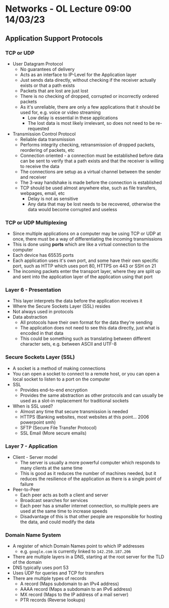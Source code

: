 # Networks - OL Lecture 09:00 14/03/23

## Application Support Protocols

### TCP or UDP

- User Datagram Protocol
  - No guarantees of delivery
  - Acts as an interface to IP-Level for the Application layer
  - Just sends data directly, without checking if the receiver actually exists or that a path exists
  - Packets that are lost are just lost
  - There is no checking of dropped, corrupted or incorrectly ordered packets
  - As it's unreliable, there are only a few applications that it should be used for, e.g. voice or video streaming
    - Low delay is essential in these applications
    - The lost data is most likely irrelevant, so does not need to be re-requested
- Transmission Control Protocol
  - Reliable data transmission
  - Performs integrity checking, retransmission of dropped packets, reordering of packets, etc
  - Connection oriented - a connection must be established before data can be sent to verify that a path exists and that the receiver is willing to receive the data
  - The connections are setup as a virtual channel between the sender and receiver
  - The 3-way handshake is made before the connection is established
  - TCP should be used almost anywhere else, such as file transfers, webpages, email, etc
    - Delay is not as sensitive
    - Any data that may be lost needs to be recovered, otherwise the data would become corrupted and useless

### TCP or UDP Multiplexing

- Since multiple applications on a computer may be using TCP or UDP at once, there must be a way of differentiating the incoming transmissions
- This is done using **ports** which are like a virtual connection to the computer
- Each device has 65535 ports
- Each application uses it's own port, and some have their own specific port, such as HTTP which uses port 80, HTTPS on 443 or SSH on 21
- The incoming packets enter the transport layer, where they are split up and sent into the application layer of the application using that port

### Layer 6 - Presentation

- This layer interprets the data before the application receives it
- Where the Secure Sockets Layer (SSL) resides
- Not always used in protocols
- Data abstraction
  - All protocols have their own format for the data they're sending
  - The application does not need to see this data directly, just what is encoded in that data
  - This could be something such as translating between different character sets, e.g. between ASCII and UTF-8

### Secure Sockets Layer (SSL)

- A socket is a method of making connections
- You can open a socket to connect to a remote host, or you can open a local socket to listen to a port on the computer
- SSL
  - Provides end-to-end encryption
  - Provides the same abstraction as other protocols and can usually be used as a slot-in replacement for traditional sockets
- When is SSL used?
  - Almost any time that secure transmission is needed
  - HTTPS (Banking websites, most websites at this point... 2006 powerpoint smh)
  - SFTP (Secure File Transfer Protocol)
  - SSL Email (More secure emails)

### Layer 7 - Application

- Client - Server model
  - The server is usually a more powerful computer which responds to many clients at the same time
  - This is good as it reduces the number of machines needed, but it reduces the resilience of the application as there is a single point of failure
- Peer-to-Peer
  - Each peer acts as both a client and server
  - Broadcast searches for services
  - Each peer has a smaller internet connection, so multiple peers are used at the same time to increase speeds
  - Disadvantage of this is that other people are responsible for hosting the data, and could modify the data

### Domain Name System

- A register of which Domain Names point to which IP addresses
  - e.g. `google.com` is currently linked to `142.250.187.206`
- There are multiple layers in a DNS, starting at the root server for the TLD of the domain
- DNS typically uses port 53
- Uses UDP for queries and TCP for transfers
- There are multiple types of records
  - A record (Maps subdomain to an IPv4 address)
  - AAAA record (Maps a subdomain to an IPv6 address)
  - MX record (Maps to the IP address of a mail server)
  - PTR records (Reverse lookups)